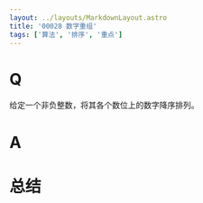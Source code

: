 ```yaml
---
layout: ../layouts/MarkdownLayout.astro
title: '00028 数字重组'
tags: ['算法', '排序', '重点']
---
```


# Q

给定一个非负整数，将其各个数位上的数字降序排列。

# A



# 总结



<script>
  function func(num) {
    return num.toString().split('').sort((a, b) => b - a)
  }

  console.log(func(123))
  console.log(func(321))
  console.log(func(100))
  console.log(func(101))
  console.log(func(2349758347348))
  console.log(func(111))
  
  
</script>
